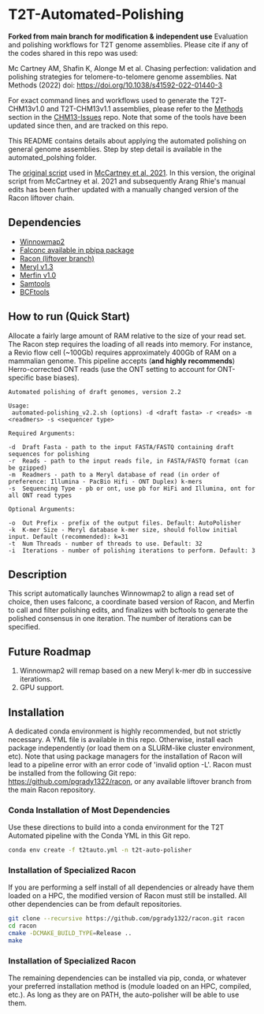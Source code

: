 # T2T-Automated-Polishing

**Forked from main branch for modification & independent use** Evaluation and polishing workflows for T2T genome assemblies. 
Please cite if any of the codes shared in this repo was used:

Mc Cartney AM, Shafin K, Alonge M et al. Chasing perfection: validation and polishing strategies for telomere-to-telomere genome assemblies. Nat Methods (2022) doi: https://doi.org/10.1038/s41592-022-01440-3



For exact command lines and workflows used to generate the T2T-CHM13v1.0 and T2T-CHM13v1.1 assemblies, please refer to the [Methods](https://github.com/marbl/CHM13-issues#methods) section in the [CHM13-Issues](https://github.com/marbl/CHM13-issues) repo. Note that some of the tools have been updated since then, and are tracked on this repo.

This README contains details about applying the automated polishing on general genome assemblies. Step by step detail is available in the automated_polshing folder.

The [original script](https://github.com/arangrhie/T2T-Polish/blob/master/automated_polishing/automated-polishing-legacy.sh) used 
in [McCartney et al, 2021](https://doi.org/10.1101/2021.07.02.450803). In this version, the original script from McCartney et al. 2021 and subsequently Arang Rhie's manual edits has been further updated with a manually changed version of the Racon liftover chain.

## Dependencies 
* [Winnowmap2](https://github.com/marbl/Winnowmap)
* [Falconc available in pbipa package](https://github.com/bio-nim/pb-falconc/releases)
* [Racon (liftover branch)](https://github.com/pgrady1322/racon)
* [Meryl v1.3](https://github.com/marbl/meryl)
* [Merfin v1.0](https://github.com/arangrhie/merfin)
* [Samtools](https://github.com/samtools/samtools)
* [BCFtools](https://github.com/samtools/bcftools)


## How to run (Quick Start)

Allocate a fairly large amount of RAM relative to the size of your read set. The Racon step requires the loading of all reads into memory. For instance, a Revio flow cell (~100Gb) requires approximately 400Gb of RAM on a mammalian genome. This pipeline accepts (**and highly recommends**) Herro-corrected ONT reads (use the ONT setting to account for ONT-specific base biases).

```
Automated polishing of draft genomes, version 2.2

Usage:
 automated-polishing_v2.2.sh (options) -d <draft fasta> -r <reads> -m <readmers> -s <sequencer type>

Required Arguments:

-d	Draft Fasta - path to the input FASTA/FASTQ containing draft sequences for polishing
-r	Reads - path to the input reads file, in FASTA/FASTQ format (can be gzipped)
-m	Readmers - path to a Meryl database of read (in order of preference: Illumina - PacBio Hifi - ONT Duplex) k-mers
-s	Sequencing Type - pb or ont, use pb for HiFi and Illumina, ont for all ONT read types

Optional Arguments:

-o	Out Prefix - prefix of the output files. Default: AutoPolisher
-k	K-mer Size - Meryl database k-mer size, should follow initial input. Default (recommended): k=31
-t	Num Threads - number of threads to use. Default: 32
-i	Iterations - number of polishing iterations to perform. Default: 3
```

## Description

This script automatically launches Winnowmap2 to align a read set of choice, then uses falconc, a coordinate based version of Racon, and Merfin to call and filter polishing edits, and finalizes with bcftools to generate the polished consensus in one iteration. The number of iterations can be specified.

## Future Roadmap

1) Winnowmap2 will remap based on a new Meryl k-mer db in successive iterations.
2) GPU support.

## Installation

A dedicated conda environment is highly recommended, but not strictly necessary. A YML file is available in this repo. Otherwise, install each package independently (or load them on a SLURM-like cluster environment, etc). Note that using package managers for the installation of Racon will lead to a pipeline error with an error code of 'invalid option -L'. Racon must be installed from the following Git repo: https://github.com/pgrady1322/racon, or any available liftover branch from the main Racon repository.

### Conda Installation of Most Dependencies

Use these directions to build into a conda environment for the T2T Automated pipeline with the Conda YML in this Git repo.

```bash
conda env create -f t2tauto.yml -n t2t-auto-polisher
```

### Installation of Specialized Racon

If you are performing a self install of all dependencies or already have them loaded on a HPC, the modified version of Racon must still be installed. All other dependencies can be from default repositories.

```bash
git clone --recursive https://github.com/pgrady1322/racon.git racon
cd racon
cmake -DCMAKE_BUILD_TYPE=Release ..
make
```

### Installation of Specialized Racon

The remaining dependencies can be installed via pip, conda, or whatever your preferred installation method is (module loaded on an HPC, compiled, etc.). As long as they are on PATH, the auto-polisher will be able to use them.
